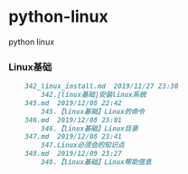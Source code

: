 # python-linux
python linux


### Linux基础
```markdown
    342_linux_install.md  2019/11/27 23:30
        342.[linux基础]安装linux系统
    345.md  2019/12/08 22:42
        345.【linux基础】Linux的命令
    346.md  2019/12/08 23:01
        346.【linux基础】Linux目录
    347.md  2019/12/08 23:41
        347.Linux必须会的知识点
    348.md  2019/12/09 23:27
        348.【linux基础】Linux帮助信息
```